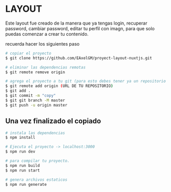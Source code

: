 # LAYOUT
Este layout fue creado de la manera que ya tengas login, recuperar password, cambiar password, editar tu perfil con imagn, para que solo puedas comenzar a crear tu contenido.

recuerda hacer los siguientes paso

```bash
# copiar el proyecto
$ git clone https://github.com/EAxelGM/proyect-layout-nuxtjs.git

# eliminar las dependencias remotas
$ git remote remove origin

# agrega el proyecto a tu git (para esto debes tener ya un repositorio creado)
$ git remote add origin (URL DE TU REPOSITORIO)
$ git add .
$ git commit -m "copy"
$ git git branch -M master
$ git push -u origin master

```

## Una vez finalizado el copiado

```bash
# instala las dependencias
$ npm install

# Ejecuta el proyecto -> localhost:3000
$ npm run dev

# para compilar tu proyecto.
$ npm run build
$ npm run start

# genera archivos estaticos
$ npm run generate
```


